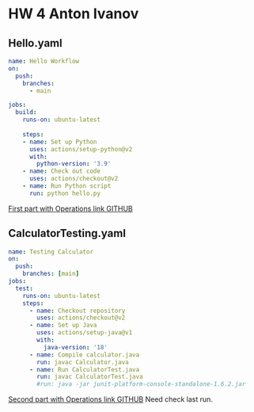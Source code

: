 # HW 4 Anton Ivanov
## Hello.yaml
```yaml
name: Hello Workflow
on:
  push:
    branches:
      - main

jobs:
  build:
    runs-on: ubuntu-latest
    
    steps:
    - name: Set up Python
      uses: actions/setup-python@v2
      with:
        python-version: '3.9' 
    - name: Check out code
      uses: actions/checkout@v2     
    - name: Run Python script
      run: python hello.py
```
[First part with Operations link GITHUB](https://github.com/AntonIvanovDevOps/Operations)

## CalculatorTesting.yaml
```yaml
name: Testing Calculator
on:
  push:
    branches: [main]
jobs:
  test:
    runs-on: ubuntu-latest
    steps:
      - name: Checkout repository
        uses: actions/checkout@v2
      - name: Set up Java
        uses: actions/setup-java@v1
        with:
          java-version: '18' 
      - name: Compile calculator.java
        run: javac Calculator.java 
      - name: Run CalculatorTest.java
        run: javac CalculatorTest.java 
        #run: java -jar junit-platform-console-standalone-1.6.2.jar
```
[Second part with Operations link GITHUB](https://github.com/AntonIvanovDevOps/Calculator2.0)
Need check last run.

